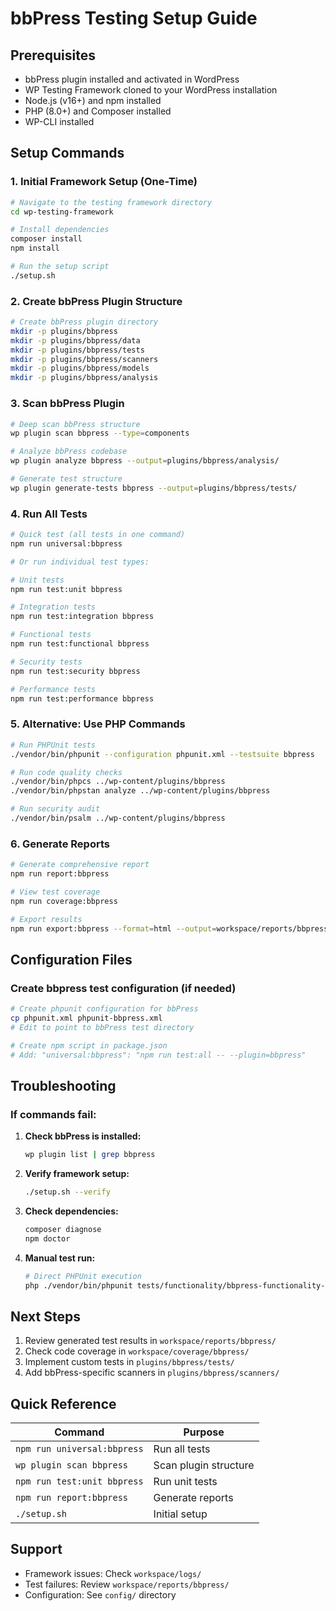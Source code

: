 # bbPress Testing Setup Guide

## Prerequisites
- bbPress plugin installed and activated in WordPress
- WP Testing Framework cloned to your WordPress installation
- Node.js (v16+) and npm installed
- PHP (8.0+) and Composer installed
- WP-CLI installed

## Setup Commands

### 1. Initial Framework Setup (One-Time)

```bash
# Navigate to the testing framework directory
cd wp-testing-framework

# Install dependencies
composer install
npm install

# Run the setup script
./setup.sh
```

### 2. Create bbPress Plugin Structure

```bash
# Create bbPress plugin directory
mkdir -p plugins/bbpress
mkdir -p plugins/bbpress/data
mkdir -p plugins/bbpress/tests
mkdir -p plugins/bbpress/scanners
mkdir -p plugins/bbpress/models
mkdir -p plugins/bbpress/analysis
```

### 3. Scan bbPress Plugin

```bash
# Deep scan bbPress structure
wp plugin scan bbpress --type=components

# Analyze bbPress codebase
wp plugin analyze bbpress --output=plugins/bbpress/analysis/

# Generate test structure
wp plugin generate-tests bbpress --output=plugins/bbpress/tests/
```

### 4. Run All Tests

```bash
# Quick test (all tests in one command)
npm run universal:bbpress

# Or run individual test types:

# Unit tests
npm run test:unit bbpress

# Integration tests  
npm run test:integration bbpress

# Functional tests
npm run test:functional bbpress

# Security tests
npm run test:security bbpress

# Performance tests
npm run test:performance bbpress
```

### 5. Alternative: Use PHP Commands

```bash
# Run PHPUnit tests
./vendor/bin/phpunit --configuration phpunit.xml --testsuite bbpress

# Run code quality checks
./vendor/bin/phpcs ../wp-content/plugins/bbpress
./vendor/bin/phpstan analyze ../wp-content/plugins/bbpress

# Run security audit
./vendor/bin/psalm ../wp-content/plugins/bbpress
```

### 6. Generate Reports

```bash
# Generate comprehensive report
npm run report:bbpress

# View test coverage
npm run coverage:bbpress

# Export results
npm run export:bbpress --format=html --output=workspace/reports/bbpress/
```

## Configuration Files

### Create bbpress test configuration (if needed)

```bash
# Create phpunit configuration for bbPress
cp phpunit.xml phpunit-bbpress.xml
# Edit to point to bbPress test directory

# Create npm script in package.json
# Add: "universal:bbpress": "npm run test:all -- --plugin=bbpress"
```

## Troubleshooting

### If commands fail:

1. **Check bbPress is installed:**
   ```bash
   wp plugin list | grep bbpress
   ```

2. **Verify framework setup:**
   ```bash
   ./setup.sh --verify
   ```

3. **Check dependencies:**
   ```bash
   composer diagnose
   npm doctor
   ```

4. **Manual test run:**
   ```bash
   # Direct PHPUnit execution
   php ./vendor/bin/phpunit tests/functionality/bbpress-functionality-tests.php
   ```

## Next Steps

1. Review generated test results in `workspace/reports/bbpress/`
2. Check code coverage in `workspace/coverage/bbpress/`
3. Implement custom tests in `plugins/bbpress/tests/`
4. Add bbPress-specific scanners in `plugins/bbpress/scanners/`

## Quick Reference

| Command | Purpose |
|---------|---------|
| `npm run universal:bbpress` | Run all tests |
| `wp plugin scan bbpress` | Scan plugin structure |
| `npm run test:unit bbpress` | Run unit tests |
| `npm run report:bbpress` | Generate reports |
| `./setup.sh` | Initial setup |

## Support

- Framework issues: Check `workspace/logs/`
- Test failures: Review `workspace/reports/bbpress/`
- Configuration: See `config/` directory